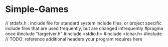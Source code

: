 # Simple-Games

// stdafx.h : include file for standard system include files, or project specific include files that are used frequently, but are changed infrequently
#pragma once
#include "targetver.h"
#include <stdio.h>
#include <tchar.h>
#include <iostream>
// TODO: reference additional headers your program requires here
